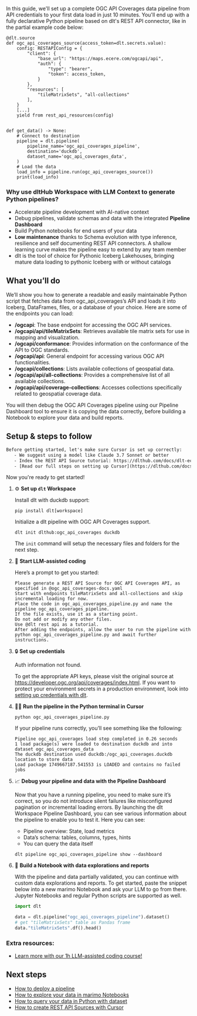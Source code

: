 In this guide, we'll set up a complete OGC API Coverages data pipeline from API credentials to your first data load in just 10 minutes. You'll end up with a fully declarative Python pipeline based on dlt's REST API connector, like in the partial example code below:

```python-outcome
@dlt.source
def ogc_api_coverages_source(access_token=dlt.secrets.value):
    config: RESTAPIConfig = {
        "client": {
            "base_url": "https://maps.ecere.com/ogcapi/api",
            "auth": {
                "type": "bearer",
                "token": access_token,
            }
        },
        "resources": [
            "tileMatrixSets", "all-collections"
        ],
    }
    [...]
    yield from rest_api_resources(config)


def get_data() -> None:
    # Connect to destination
    pipeline = dlt.pipeline(
        pipeline_name='ogc_api_coverages_pipeline',
        destination='duckdb',
        dataset_name='ogc_api_coverages_data', 
    )
    # Load the data
    load_info = pipeline.run(ogc_api_coverages_source())
    print(load_info) 
```

### Why use dltHub Workspace with LLM Context to generate Python pipelines?

- Accelerate pipeline development with AI-native context
- Debug pipelines, validate schemas and data with the integrated **Pipeline Dashboard**
- Build Python notebooks for end users of your data
- **Low maintenance** thanks to Schema evolution with type inference, resilience and self documenting REST API connectors. A shallow learning curve makes the pipeline easy to extend by any team member
- dlt is the tool of choice for Pythonic Iceberg Lakehouses, bringing mature data loading to pythonic Iceberg with or without catalogs

## What you’ll do

We’ll show you how to generate a readable and easily maintainable Python script that fetches data from ogc_api_coverages’s API and loads it into Iceberg, DataFrames, files, or a database of your choice. Here are some of the endpoints you can load:

- **/ogcapi**: The base endpoint for accessing the OGC API services.
- **/ogcapi/api/tileMatrixSets**: Retrieves available tile matrix sets for use in mapping and visualization.
- **/ogcapi/conformance**: Provides information on the conformance of the API to OGC standards.
- **/ogcapi/api**: General endpoint for accessing various OGC API functionalities.
- **/ogcapi/collections**: Lists available collections of geospatial data.
- **/ogcapi/api/all-collections**: Provides a comprehensive list of all available collections.
- **/ogcapi/api/coverage-collections**: Accesses collections specifically related to geospatial coverage data.

You will then debug the OGC API Coverages pipeline using our Pipeline Dashboard tool to ensure it is copying the data correctly, before building a Notebook to explore your data and build reports.

## Setup & steps to follow

```default
Before getting started, let's make sure Cursor is set up correctly:
   - We suggest using a model like Claude 3.7 Sonnet or better
   - Index the REST API Source tutorial: https://dlthub.com/docs/dlt-ecosystem/verified-sources/rest_api/ and add it to context as **@dlt rest api**
   - [Read our full steps on setting up Cursor](https://dlthub.com/docs/dlt-ecosystem/llm-tooling/cursor-restapi#23-configuring-cursor-with-documentation)
```

Now you're ready to get started!

1. ⚙️ **Set up `dlt` Workspace**
    
    Install dlt with duckdb support:
    ```shell
    pip install dlt[workspace]
    ```

    Initialize a dlt pipeline with OGC API Coverages support.
    ```shell
    dlt init dlthub:ogc_api_coverages duckdb
    ```

    The `init` command will setup the necessary files and folders for the next step.
    
2. 🤠 **Start LLM-assisted coding**
    
    Here’s a prompt to get you started:
    
    ```prompt
    Please generate a REST API Source for OGC API Coverages API, as specified in @ogc_api_coverages-docs.yaml 
    Start with endpoints tileMatrixSets and all-collections and skip incremental loading for now. 
    Place the code in ogc_api_coverages_pipeline.py and name the pipeline ogc_api_coverages_pipeline. 
    If the file exists, use it as a starting point. 
    Do not add or modify any other files. 
    Use @dlt rest api as a tutorial. 
    After adding the endpoints, allow the user to run the pipeline with python ogc_api_coverages_pipeline.py and await further instructions.
    ```

    
3. 🔒 **Set up credentials** 
    
    Auth information not found.
    
    To get the appropriate API keys, please visit the original source at https://developer.ogc.org/api/coverages/index.html.
    If you want to protect your environment secrets in a production environment, look into [setting up credentials with dlt](https://dlthub.com/docs/walkthroughs/add_credentials).
    
4. 🏃‍♀️ **Run the pipeline in the Python terminal in Cursor**
    
    ```shell
    python ogc_api_coverages_pipeline.py
    ```
    
    If your pipeline runs correctly, you’ll see something like the following:
    
    ```shell
    Pipeline ogc_api_coverages load step completed in 0.26 seconds
    1 load package(s) were loaded to destination duckdb and into dataset ogc_api_coverages_data
    The duckdb destination used duckdb:/ogc_api_coverages.duckdb location to store data
    Load package 1749667187.541553 is LOADED and contains no failed jobs
    ```
    
5. 📈 **Debug your pipeline and data with the Pipeline Dashboard**

    Now that you have a running pipeline, you need to make sure it’s correct, so you do not introduce silent failures like misconfigured pagination or incremental loading errors. By launching the dlt Workspace Pipeline Dashboard, you can see various information about the pipeline to enable you to test it. Here you can see:
    - Pipeline overview: State, load metrics
    - Data’s schema: tables, columns, types, hints
    - You can query the data itself
    
    ```shell
    dlt pipeline ogc_api_coverages_pipeline show --dashboard
    ```
    
6. 🐍 **Build a Notebook with data explorations and reports**

    With the pipeline and data partially validated, you can continue with custom data explorations and reports. To get started, paste the snippet below into a new marimo Notebook and ask your LLM to go from there. Jupyter Notebooks and regular Python scripts are supported as well.

    
    ```python
    import dlt

   data = dlt.pipeline("ogc_api_coverages_pipeline").dataset()
   # get "tileMatrixSets" table as Pandas frame
   data."tileMatrixSets".df().head()
    ```

### Extra resources:

- [Learn more with our 1h LLM-assisted coding course!](https://www.youtube.com/watch?v=GGid70rnJuM)

## Next steps

- [How to deploy a pipeline](https://dlthub.com/docs/walkthroughs/deploy-a-pipeline)
- [How to explore your data in marimo Notebooks](https://dlthub.com/docs/general-usage/dataset-access/marimo)
- [How to query your data in Python with dataset](https://dlthub.com/docs/general-usage/dataset-access/dataset)
- [How to create REST API Sources with Cursor](https://dlthub.com/docs/dlt-ecosystem/llm-tooling/cursor-restapi)